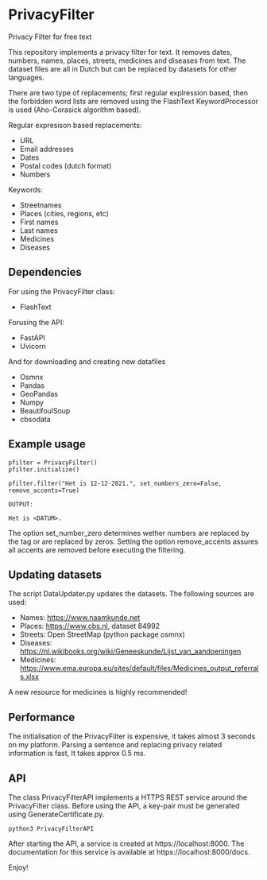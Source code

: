 # PrivacyFilter
Privacy Filter for free text

This repository implements a privacy filter for text. It removes dates, numbers, names, places, streets, medicines 
and diseases from text. The dataset files are all in Dutch but can be replaced by datasets for other languages.

There are two type of replacements; first regular explression based, then the forbidden word lists are removed using the
FlashText KeywordProcessor is used (Aho-Corasick algorithm based).

Regular expresison based replacements:
- URL
- Email addresses
- Dates
- Postal codes (dutch format)
- Numbers

Keywords:
- Streetnames
- Places (cities, regions, etc)
- First names
- Last names
- Medicines
- Diseases


## Dependencies
For using the PrivacyFilter class:
- FlashText

Forusing the API:
- FastAPI
- Uvicorn

And for downloading and creating new datafiles
- Osmnx
- Pandas
- GeoPandas
- Numpy
- BeautifoulSoup
- cbsodata

## Example usage
~~~~
pfilter = PrivacyFilter()
pfilter.initialize()

pfilter.filter("Het is 12-12-2021.", set_numbers_zero=False, remove_accents=True)

OUTPUT:

Het is <DATUM>. 
~~~~

The option set_number_zero determines wether numbers are replaced by the tag <NUMBER> or are 
replaced by zeros. Setting the option remove_accents assures all accents are removed before 
executing the filtering.  

## Updating datasets

The script DataUpdater.py updates the datasets. The following sources are used:
- Names: https://www.naamkunde.net
- Places: https://www.cbs.nl, dataset 84992
- Streets: Open StreetMap (python package osmnx) 
- Diseases: https://nl.wikibooks.org/wiki/Geneeskunde/Lijst_van_aandoeningen
- Medicines: https://www.ema.europa.eu/sites/default/files/Medicines_output_referrals.xlsx

A new resource for medicines is highly recommended!

## Performance

The initialisation of the PrivacyFilter is expensive, it takes almost 3 seconds on my platform.
Parsing a sentence and replacing privacy related information is fast, It takes approx 0.5 ms.

## API

The class PrivacyFilterAPI implements a HTTPS REST service around the PrivacyFilter class. Before 
using the API, a key-pair must be generated using GenerateCertificate.py.

~~~~
python3 PrivacyFilterAPI
~~~~

After starting the API, a service is created at https://localhost:8000. The documentation for this 
service is available at https://localhost:8000/docs.

Enjoy!